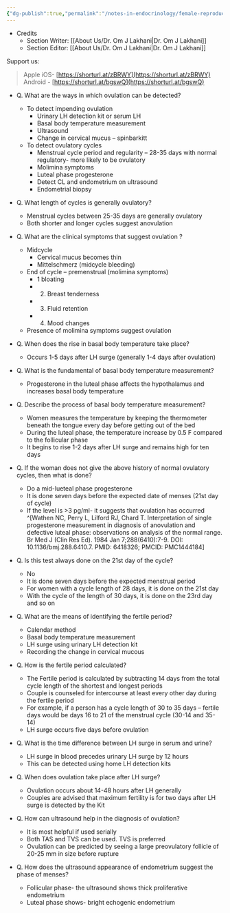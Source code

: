 ```yaml
---
{"dg-publish":true,"permalink":"/notes-in-endocrinology/female-reproductive-endocrinology/other-topics-in-female-reproductive-endocrinology/evaluation-of-the-timing-of-ovulation-in-a-menstrual-cycle/"}
---
```


- Credits
    - Section Writer: [[About Us/Dr. Om J Lakhani\|Dr. Om J Lakhani]]
    - Section Editor: [[About Us/Dr. Om J Lakhani\|Dr. Om J Lakhani]]

Support us:
> Apple iOS- [https://shorturl.at/zBRWY](https://shorturl.at/zBRWY)
> Android - [https://shorturl.at/bgswQ](https://shorturl.at/bgswQ)


- Q. What are the ways in which ovulation can be detected? 
    - To detect impending ovulation
        - Urinary LH detection kit or serum LH
        - Basal body temperature measurement
        - Ultrasound
        - Change in cervical mucus – spinbarkitt 
    - To detect ovulatory cycles 
        - Menstrual cycle period and regularity – 28-35 days with normal regulatory- more likely to be ovulatory
        - Molimina symptoms
        - Luteal phase progesterone
        - Detect CL and endometrium on ultrasound
        - Endometrial biopsy 


- Q. What length of cycles is generally ovulatory? 
    - Menstrual cycles between 25-35 days are generally ovulatory 
    - Both shorter and longer cycles suggest anovulation 


- Q. What are the clinical symptoms that suggest ovulation ?
  
    - Midcycle 
        - Cervical mucus becomes thin
        - Mittelschmerz (midcycle bleeding)
    - End of cycle – premenstrual (molimina symptoms)
        - 1 bloating
        - 2. Breast tenderness
        - 3. Fluid retention
        - 4. Mood changes
    - Presence of molimina symptoms suggest ovulation 


- Q. When does the rise in basal body temperature take place? 
    - Occurs 1-5 days after LH surge (generally 1-4 days after ovulation) 


- Q. What is the fundamental of basal body temperature measurement? 
    - Progesterone in the luteal phase affects the hypothalamus and increases basal body temperature 


- Q. Describe the process of basal body temperature measurement? 
    - Women measures the temperature by keeping the thermometer beneath the tongue every day before getting out of the bed
    - During the luteal phase, the temperature increase by 0.5 F compared to the follicular phase
    - It begins to rise 1-2 days after LH surge and remains high for ten days


- Q. If the woman does not give the above history of normal ovulatory cycles, then what is done? 
    - Do a mid-lueteal phase progesterone 
    - It is done seven days before the expected date of menses (21st day of cycle) 
    - If the level is >3 pg/ml- it suggests that ovulation has occurred ^[Wathen NC, Perry L, Lilford RJ, Chard T. Interpretation of single progesterone measurement in diagnosis of anovulation and defective luteal phase: observations on analysis of the normal range. Br Med J (Clin Res Ed). 1984 Jan 7;288(6410):7-9. DOI: 10.1136/bmj.288.6410.7. PMID: 6418326; PMCID: PMC1444184]


- Q. Is this test always done on the 21st day of the cycle?
    - No
    - It is done seven days before the expected menstrual period
    - For women with a cycle length of 28 days, it is done on the 21st day
    - With the cycle of the length of 30 days, it is done on the 23rd day and so on


- Q. What are the means of identifying the fertile period? 
    - Calendar method
    - Basal body temperature measurement
    - LH surge using urinary LH detection kit
    - Recording the change in cervical mucous 


- Q. How is the fertile period calculated? 
    - The Fertile period is calculated by subtracting 14 days from the total cycle length of the shortest and longest periods 
    - Couple is counseled for intercourse at least every other day during the fertile period 
    - For example, if a person has a cycle length of 30 to 35 days – fertile days would be days 16 to 21 of the menstrual cycle (30-14 and 35-14) 
    - LH surge occurs five days before ovulation 


- Q. What is the time difference between LH surge in serum and urine? 
    - LH surge in blood precedes urinary LH surge by 12 hours 
    - This can be detected using home LH detection kits 


- Q. When does ovulation take place after LH surge? 
    - Ovulation occurs about 14-48 hours after LH generally
    - Couples are advised that maximum fertility is for two days after LH surge is detected by the Kit 


- Q. How can ultrasound help in the diagnosis of ovulation? 
    - It is most helpful if used serially
    - Both TAS and TVS can be used. TVS is preferred
    - Ovulation can be predicted by seeing a large preovulatory follicle of 20-25 mm in size before rupture 


- Q. How does the ultrasound appearance of endometrium suggest the phase of menses? 
    - Follicular phase- the ultrasound shows thick proliferative endometrium
    - Luteal phase shows- bright echogenic endometrium 
